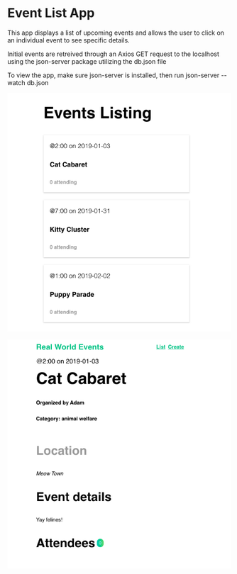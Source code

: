 # Event List App

This app displays a list of upcoming events and allows the user to click on an individual event to see specific details.

Initial events are retreived through an Axios GET request to the localhost using the json-server package utilizing the db.json file

To view the app, make sure json-server is installed, then run json-server --watch db.json


![](src/assets/list-preview.png)



![](src/assets/event-preview.png)
